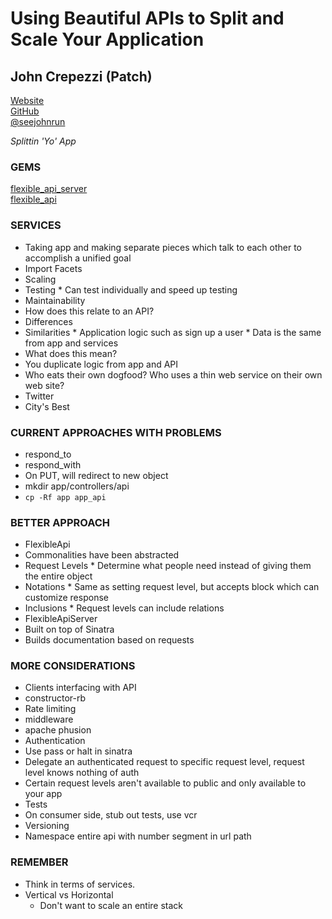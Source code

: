 # Using Beautiful APIs to Split and Scale Your Application 
## John Crepezzi (Patch) 
[Website](http://seejohncode.com/)  
[GitHub](http://github.com/seejohnrun)  
[@seejohnrun](http://twitter.com/seejohnrun)  

*Splittin 'Yo' App*  

### GEMS
[flexible\_api\_server](https://github.com/seejohnrun/flexible_api_server)  
[flexible_api](https://github.com/seejohnrun/flexible_api)  

### SERVICES
*  Taking app and making separate pieces which talk to each other to accomplish a unified goal
*  Import Facets
  *    Scaling
  *    Testing
    *      Can test individually and speed up testing
  *    Maintainability 
*  How does this relate to an API?
  *    Differences
  *    Similarities
    *      Application logic such as sign up a user
    *      Data is the same from app and services
*  What does this mean?
  *    You duplicate logic from app and API  
*  Who eats their own dogfood? Who uses a thin web service on their own web site?
  *    Twitter
  *    City's Best
  
### CURRENT APPROACHES WITH PROBLEMS
*  respond_to
*  respond_with
  *    On PUT, will redirect to new object
*  mkdir app/controllers/api
*  `cp -Rf app app_api`
  
### BETTER APPROACH
*  FlexibleApi
  *    Commonalities have been abstracted
  *    Request Levels
    *      Determine what people need instead of giving them the entire object
  *    Notations
    *      Same as setting request level, but accepts block which can customize response
  *    Inclusions
    *      Request levels can include relations
*  FlexibleApiServer
  *    Built on top of Sinatra
  *    Builds documentation based on requests
    
### MORE CONSIDERATIONS
*  Clients interfacing with API
  *    constructor-rb
*  Rate limiting
  *    middleware
  *    apache phusion
*  Authentication
  *    Use pass or halt in sinatra
  *    Delegate an authenticated request to specific request level, request level knows nothing of auth
  *    Certain request levels aren't available to public and only available to your app
*  Tests
  *    On consumer side, stub out tests, use vcr
*  Versioning
  *    Namespace entire api with number segment in url path

### REMEMBER    
*  Think in terms of services.
*  Vertical vs Horizontal
    *  Don't want to scale an entire stack
  
  
  